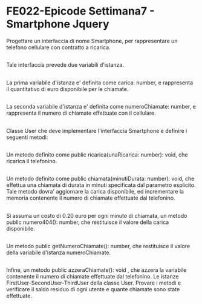 # FE022-Epicode Settimana7 - Smartphone Jquery
Progettare un interfaccia di nome Smartphone, per rappresentare un telefono cellulare con contratto a ricarica.
##
Tale interfaccia prevede due variabili d'istanza. 
##
La prima variabile d'istanza e' definita come carica: number, e rappresenta il quantitativo di euro
disponibile per le chiamate. 
##
La seconda variabile d'istanza e' definita come numeroChiamate: number, e rappresenta il numero di chiamate effettuate con
il cellulare.
##
Classe User che deve implementare l'interfaccia Smartphone e definire i seguenti metodi:
##
Un metodo definito come public ricarica(unaRicarica: number): void, che ricarica il telefonino. 
##
Un metodo definito come public chiamata(minutiDurata: number): void, che effettua una chiamata di durata in minuti specificata dal parametro esplicito.
Tale metodo dovra' aggiornare la carica disponibile, ed incrementare la memoria contenente il numero di chiamate effettuate dal telefonino. 
##
Si assuma un costo di 0.20 euro per ogni minuto di chiamata, un metodo public numero404(): number, che restituisce il valore della carica disponibile. 
##
Un metodo public getNumeroChiamate(): number, che restituisce il valore della variabile d'istanza numeroChiamate. 
##
Infine, un metodo public azzeraChiamate(): void , che azzera la variabile contenente il numero di chiamate effettuate dal telefonino.
Le istanze FirstUser-SecondUser-ThirdUser della classe User.
Provare i metodi e verificare il saldo residuo di ogni utente e quante chiamate sono state effettuate.
